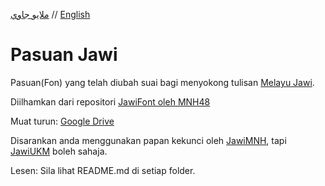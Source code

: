 [ملايو جاوي](README_ms.md) // [English](README_en.md)
# Pasuan Jawi
Pasuan(Fon) yang telah diubah suai bagi menyokong tulisan [Melayu Jawi][wikims].

Diilhamkan dari repositori [JawiFont oleh MNH48][jawifontms]

Muat turun: [Google Drive][gdrive]

Disarankan anda menggunakan papan kekunci oleh [JawiMNH][papankekunci], tapi [JawiUKM][UKM] boleh sahaja.

Lesen: Sila lihat README.md di setiap folder.

[wikims]: https://ms.wikipedia.org/wiki/Tulisan_Jawi?wprov=sfla1
[jawifontms]: https://github.com/jawi-mnh48/jawifont/blob/master/README_ms.md
[gdrive]: https://drive.google.com/drive/u/2/folders/1hIquuEN_Y7KD8_CUuR2vzKUz52kVdxa9
[papankekunci]: https://github.com/jawi-mnh48/jawi-keyboard
[UKM]: https://sites.google.com/a/jawiware.org/www/keyboard-untuk-jawi
